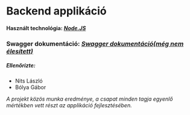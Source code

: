 # Backend applikáció

#### Használt technológia: *[Node.JS](https://nodejs.org/en/about/)*

### Swagger dokumentáció: *[Swagger dokumentáció(még nem élesített)](https://edutron.net/api/edutron)*

##### Ellenőrizte:
- Nits László
- Bólya Gábor

*A projekt közös munka eredménye, a csapat minden tagja egyenlő mértékben vett részt az applikáció fejlesztésében.* 